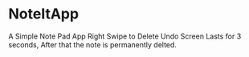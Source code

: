 # NoteItApp
A Simple Note Pad App
Right Swipe to Delete
Undo Screen Lasts for 3 seconds, After that the note is permanently delted.
